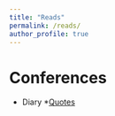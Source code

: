 ```yaml
---
title: "Reads"
permalink: /reads/
author_profile: true
---
```


Conferences
===========
* Diary 
*<a href="https://iparaj.github.io/files/quotes.pdf" target="_blank" rel="noopener noreferrer">Quotes</a>